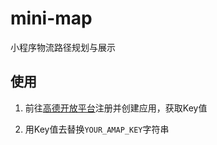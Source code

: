 # mini-map

小程序物流路径规划与展示

## 使用

1. 前往[高德开放平台](https://lbs.amap.com/)注册并创建应用，获取Key值

2. 用Key值去替换`YOUR_AMAP_KEY`字符串
